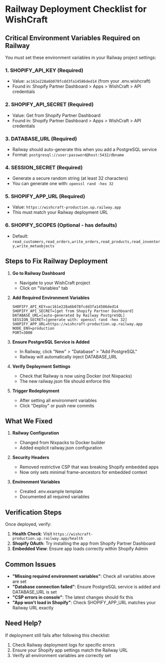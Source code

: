 # Railway Deployment Checklist for WishCraft

## Critical Environment Variables Required on Railway

You must set these environment variables in your Railway project settings:

### 1. **SHOPIFY_API_KEY** (Required)
- Value: `ac161e228a6b078fcdd3fa14586ded14` (from your .env.wishcraft)
- Found in: Shopify Partner Dashboard > Apps > WishCraft > API credentials

### 2. **SHOPIFY_API_SECRET** (Required)
- Value: Get from Shopify Partner Dashboard
- Found in: Shopify Partner Dashboard > Apps > WishCraft > API credentials

### 3. **DATABASE_URL** (Required)
- Railway should auto-generate this when you add a PostgreSQL service
- Format: `postgresql://user:password@host:5432/dbname`

### 4. **SESSION_SECRET** (Required)
- Generate a secure random string (at least 32 characters)
- You can generate one with: `openssl rand -hex 32`

### 5. **SHOPIFY_APP_URL** (Required)
- Value: `https://wishcraft-production.up.railway.app`
- This must match your Railway deployment URL

### 6. **SHOPIFY_SCOPES** (Optional - has defaults)
- Default: `read_customers,read_orders,write_orders,read_products,read_inventory,write_metaobjects`

## Steps to Fix Railway Deployment

1. **Go to Railway Dashboard**
   - Navigate to your WishCraft project
   - Click on "Variables" tab

2. **Add Required Environment Variables**
   ```
   SHOPIFY_API_KEY=ac161e228a6b078fcdd3fa14586ded14
   SHOPIFY_API_SECRET=[get from Shopify Partner Dashboard]
   DATABASE_URL=[auto-generated by Railway PostgreSQL]
   SESSION_SECRET=[generate with: openssl rand -hex 32]
   SHOPIFY_APP_URL=https://wishcraft-production.up.railway.app
   NODE_ENV=production
   PORT=3000
   ```

3. **Ensure PostgreSQL Service is Added**
   - In Railway, click "New" > "Database" > "Add PostgreSQL"
   - Railway will automatically inject DATABASE_URL

4. **Verify Deployment Settings**
   - Check that Railway is now using Docker (not Nixpacks)
   - The new railway.json file should enforce this

5. **Trigger Redeployment**
   - After setting all environment variables
   - Click "Deploy" or push new commits

## What We Fixed

1. **Railway Configuration**
   - Changed from Nixpacks to Docker builder
   - Added explicit railway.json configuration

2. **Security Headers**
   - Removed restrictive CSP that was breaking Shopify embedded apps
   - Now only sets minimal frame-ancestors for embedded context

3. **Environment Variables**
   - Created .env.example template
   - Documented all required variables

## Verification Steps

Once deployed, verify:

1. **Health Check**: Visit `https://wishcraft-production.up.railway.app/health`
2. **Shopify OAuth**: Try installing the app from Shopify Partner Dashboard
3. **Embedded View**: Ensure app loads correctly within Shopify Admin

## Common Issues

- **"Missing required environment variables"**: Check all variables above are set
- **"Database connection failed"**: Ensure PostgreSQL service is added and DATABASE_URL is set
- **"CSP errors in console"**: The latest changes should fix this
- **"App won't load in Shopify"**: Check SHOPIFY_APP_URL matches your Railway URL exactly

## Need Help?

If deployment still fails after following this checklist:
1. Check Railway deployment logs for specific errors
2. Ensure your Shopify app settings match the Railway URL
3. Verify all environment variables are correctly set